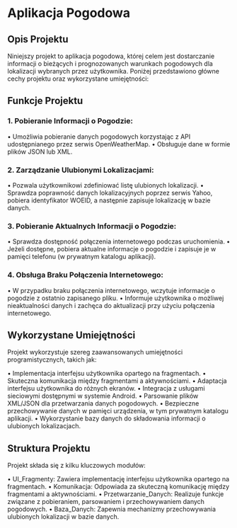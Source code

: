 # Aplikacja Pogodowa
## Opis Projektu
Niniejszy projekt to aplikacja pogodowa, której celem jest dostarczanie informacji o bieżących i prognozowanych warunkach pogodowych dla lokalizacji wybranych przez użytkownika. Poniżej przedstawiono główne cechy projektu oraz wykorzystane umiejętności:

## Funkcje Projektu
### 1. Pobieranie Informacji o Pogodzie:
• Umożliwia pobieranie danych pogodowych korzystając z API udostępnianego przez serwis OpenWeatherMap.
• Obsługuje dane w formie plików JSON lub XML.

### 2. Zarządzanie Ulubionymi Lokalizacjami:
• Pozwala użytkownikowi zdefiniować listę ulubionych lokalizacji.
• Sprawdza poprawność danych lokalizacyjnych poprzez serwis Yahoo, pobiera identyfikator WOEID, a następnie zapisuje lokalizację w bazie danych.

### 3. Pobieranie Aktualnych Informacji o Pogodzie:
• Sprawdza dostępność połączenia internetowego podczas uruchomienia.
• Jeżeli dostępne, pobiera aktualne informacje o pogodzie i zapisuje je w pamięci telefonu (w prywatnym katalogu aplikacji).

### 4. Obsługa Braku Połączenia Internetowego:
• W przypadku braku połączenia internetowego, wczytuje informacje o pogodzie z ostatnio zapisanego pliku.
• Informuje użytkownika o możliwej nieaktualności danych i zachęca do aktualizacji przy użyciu połączenia internetowego.

## Wykorzystane Umiejętności
Projekt wykorzystuje szereg zaawansowanych umiejętności programistycznych, takich jak:

• Implementacja interfejsu użytkownika opartego na fragmentach.
• Skuteczna komunikacja między fragmentami a aktywnościami.
• Adaptacja interfejsu użytkownika do różnych ekranów.
• Integracja z usługami sieciowymi dostępnymi w systemie Android.
• Parsowanie plików XML/JSON dla przetwarzania danych pogodowych.
• Bezpieczne przechowywanie danych w pamięci urządzenia, w tym prywatnym katalogu aplikacji.
• Wykorzystanie bazy danych do składowania informacji o ulubionych lokalizacjach.

## Struktura Projektu
Projekt składa się z kilku kluczowych modułów:

• UI_Fragmenty: Zawiera implementację interfejsu użytkownika opartego na fragmentach.
• Komunikacja: Odpowiada za skuteczną komunikację między fragmentami a aktywnościami.
• Przetwarzanie_Danych: Realizuje funkcje związane z pobieraniem, parsowaniem i przechowywaniem danych pogodowych.
• Baza_Danych: Zapewnia mechanizmy przechowywania ulubionych lokalizacji w bazie danych.

